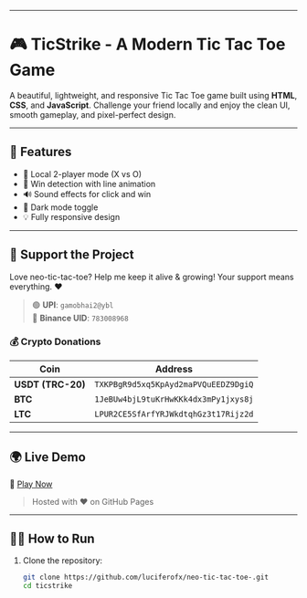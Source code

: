
---
# 🎮 TicStrike - A Modern Tic Tac Toe Game

A beautiful, lightweight, and responsive Tic Tac Toe game built using **HTML**, **CSS**, and **JavaScript**. Challenge your friend locally and enjoy the clean UI, smooth gameplay, and pixel-perfect design.

---
## 🚀 Features

- 🎯 Local 2-player mode (X vs O)
- 🧠 Win detection with line animation
- 🔊 Sound effects for click and win
- 🌙 Dark mode toggle
- 💡 Fully responsive design


---
## 🙏 Support the Project

Love neo-tic-tac-toe? Help me keep it alive & growing! Your support means everything. ❤️

> 🟢 **UPI**: `gamobhai2@ybl`  
> 🧾 **Binance UID**: `783008968`

### 💰 Crypto Donations

| Coin | Address |
|------|---------|
| **USDT (TRC-20)** | `TXKPBgR9d5xq5KpAyd2maPVQuEEDZ9DgiQ` |
| **BTC** | `1JeBUw4bjL9tuKrHwKKk4dx3mPy1jxys8j` |
| **LTC** | `LPUR2CE5SfArfYRJWkdtqhGz3t17Rijz2d` |


---

## 🌍 Live Demo

🔗 [Play Now](https://luciferofx.github.io/neo-tic-tac-toe-/)  
> Hosted with ❤️ on GitHub Pages

---

## 🧑‍💻 How to Run

1. Clone the repository:
   ```bash
   git clone https://github.com/luciferofx/neo-tic-tac-toe-.git
   cd ticstrike
